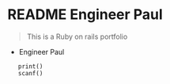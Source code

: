 # README Engineer Paul

> This is a Ruby on rails portfolio

- Engineer Paul

```dfanodnf
   print()
   scanf()
```
